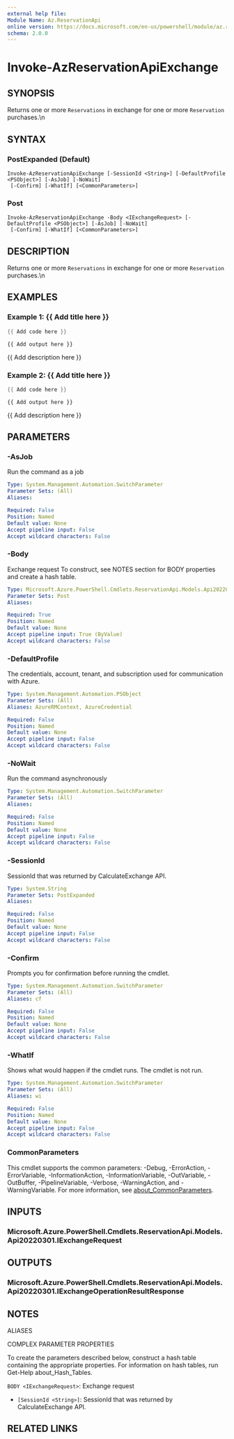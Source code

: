 ```yaml
---
external help file:
Module Name: Az.ReservationApi
online version: https://docs.microsoft.com/en-us/powershell/module/az.reservationapi/invoke-azreservationapiexchange
schema: 2.0.0
---
```


# Invoke-AzReservationApiExchange

## SYNOPSIS
Returns one or more `Reservations` in exchange for one or more `Reservation` purchases.\n

## SYNTAX

### PostExpanded (Default)
```
Invoke-AzReservationApiExchange [-SessionId <String>] [-DefaultProfile <PSObject>] [-AsJob] [-NoWait]
 [-Confirm] [-WhatIf] [<CommonParameters>]
```

### Post
```
Invoke-AzReservationApiExchange -Body <IExchangeRequest> [-DefaultProfile <PSObject>] [-AsJob] [-NoWait]
 [-Confirm] [-WhatIf] [<CommonParameters>]
```

## DESCRIPTION
Returns one or more `Reservations` in exchange for one or more `Reservation` purchases.\n

## EXAMPLES

### Example 1: {{ Add title here }}
```powershell
{{ Add code here }}
```

```output
{{ Add output here }}
```

{{ Add description here }}

### Example 2: {{ Add title here }}
```powershell
{{ Add code here }}
```

```output
{{ Add output here }}
```

{{ Add description here }}

## PARAMETERS

### -AsJob
Run the command as a job

```yaml
Type: System.Management.Automation.SwitchParameter
Parameter Sets: (All)
Aliases:

Required: False
Position: Named
Default value: None
Accept pipeline input: False
Accept wildcard characters: False
```

### -Body
Exchange request
To construct, see NOTES section for BODY properties and create a hash table.

```yaml
Type: Microsoft.Azure.PowerShell.Cmdlets.ReservationApi.Models.Api20220301.IExchangeRequest
Parameter Sets: Post
Aliases:

Required: True
Position: Named
Default value: None
Accept pipeline input: True (ByValue)
Accept wildcard characters: False
```

### -DefaultProfile
The credentials, account, tenant, and subscription used for communication with Azure.

```yaml
Type: System.Management.Automation.PSObject
Parameter Sets: (All)
Aliases: AzureRMContext, AzureCredential

Required: False
Position: Named
Default value: None
Accept pipeline input: False
Accept wildcard characters: False
```

### -NoWait
Run the command asynchronously

```yaml
Type: System.Management.Automation.SwitchParameter
Parameter Sets: (All)
Aliases:

Required: False
Position: Named
Default value: None
Accept pipeline input: False
Accept wildcard characters: False
```

### -SessionId
SessionId that was returned by CalculateExchange API.

```yaml
Type: System.String
Parameter Sets: PostExpanded
Aliases:

Required: False
Position: Named
Default value: None
Accept pipeline input: False
Accept wildcard characters: False
```

### -Confirm
Prompts you for confirmation before running the cmdlet.

```yaml
Type: System.Management.Automation.SwitchParameter
Parameter Sets: (All)
Aliases: cf

Required: False
Position: Named
Default value: None
Accept pipeline input: False
Accept wildcard characters: False
```

### -WhatIf
Shows what would happen if the cmdlet runs.
The cmdlet is not run.

```yaml
Type: System.Management.Automation.SwitchParameter
Parameter Sets: (All)
Aliases: wi

Required: False
Position: Named
Default value: None
Accept pipeline input: False
Accept wildcard characters: False
```

### CommonParameters
This cmdlet supports the common parameters: -Debug, -ErrorAction, -ErrorVariable, -InformationAction, -InformationVariable, -OutVariable, -OutBuffer, -PipelineVariable, -Verbose, -WarningAction, and -WarningVariable. For more information, see [about_CommonParameters](http://go.microsoft.com/fwlink/?LinkID=113216).

## INPUTS

### Microsoft.Azure.PowerShell.Cmdlets.ReservationApi.Models.Api20220301.IExchangeRequest

## OUTPUTS

### Microsoft.Azure.PowerShell.Cmdlets.ReservationApi.Models.Api20220301.IExchangeOperationResultResponse

## NOTES

ALIASES

COMPLEX PARAMETER PROPERTIES

To create the parameters described below, construct a hash table containing the appropriate properties. For information on hash tables, run Get-Help about_Hash_Tables.


`BODY <IExchangeRequest>`: Exchange request
  - `[SessionId <String>]`: SessionId that was returned by CalculateExchange API.

## RELATED LINKS

